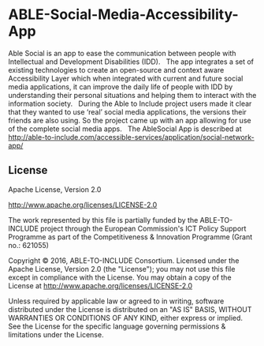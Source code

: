# ABLE-Social-Media-Accessibility-App

Able Social is an app to ease the communication between people with Intellectual and Development Disabilities (IDD).
 
The app integrates a set of existing technologies to create an open-source and context aware Accessibility Layer which when integrated with current and future social media applications, it can improve the daily life of people with IDD by understanding their personal situations and helping them to interact with the information society.
 
During the Able to Include project users made it clear that they wanted to use ‘real’ social media applications, the versions their friends are also using. So the project came up with an app allowing for use of the complete social media apps. 
 
The AbleSocial App is described at http://able-to-include.com/accessible-services/application/social-network-app/

## License

<license>
<name> Apache License, Version 2.0 </name>

<url> http://www.apache.org/licenses/LICENSE-2.0 </url>

<comments>
The work represented by this file is partially funded by the ABLE-TO-INCLUDE project through the European Commission's ICT Policy Support Programme as part of the Competitiveness & Innovation Programme (Grant no.: 621055)

Copyright © 2016, ABLE-TO-INCLUDE Consortium.
Licensed under the Apache License, Version 2.0 (the "License");
you may not use this file except in compliance with the License.
You may obtain a copy of the License at http://www.apache.org/licenses/LICENSE-2.0

Unless required by applicable law or agreed to in writing, software distributed under the License is distributed on an "AS IS" BASIS, WITHOUT WARRANTIES OR CONDITIONS OF ANY KIND, either express or implied.
See the License for the specific language governing permissions & limitations under the License.
</comments>
</license>
